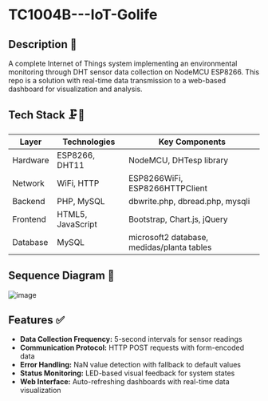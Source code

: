 # TC1004B---IoT-Golife
## Description 📝
A complete Internet of Things system implementing an environmental monitoring through DHT sensor data collection on NodeMCU ESP8266. This repo is a solution with real-time data transmission to a web-based dashboard for visualization and analysis.

## Tech Stack 🗜️🔧
| Layer    | Technologies      | Key Components                             |
| -------- | ----------------- | ------------------------------------------ |
| Hardware | ESP8266, DHT11    | NodeMCU, DHTesp library                    |
| Network  | WiFi, HTTP        | ESP8266WiFi, ESP8266HTTPClient             |
| Backend  | PHP, MySQL        | dbwrite.php, dbread.php, mysqli            |
| Frontend | HTML5, JavaScript | Bootstrap, Chart.js, jQuery                |
| Database | MySQL             | microsoft2 database, medidas/planta tables |

## Sequence Diagram 🔄
![image](https://github.com/user-attachments/assets/11018aa4-9050-4f55-b52b-67cf7cc2bcb4)

## Features ✅
- **Data Collection Frequency:** 5-second intervals for sensor readings
- **Communication Protocol:** HTTP POST requests with form-encoded data
- **Error Handling:** NaN value detection with fallback to default values
- **Status Monitoring:** LED-based visual feedback for system states
- **Web Interface:** Auto-refreshing dashboards with real-time data visualization
